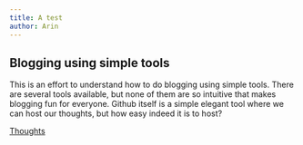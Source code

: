 ```yaml
---
title: A test
author: Arin
---
```


## Blogging using simple tools

This is an effort to understand how to do blogging using simple tools. There are several tools available, but none of them are so intuitive that makes blogging fun for everyone. Github itself is a simple elegant tool where we can host our thoughts, but how easy indeed it is to host?

[Thoughts]("2021-07-07-thoughts.md")
